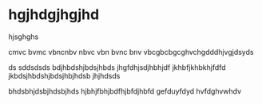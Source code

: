 # hgjhdgjhgjhd
hjsghghs



cmvc bvmc vbncnbv
nbvc vbn bvnc bnv
vbcgbcbgcghvchgdddhjvgjdsyds

ds
sddsdsds
bdjhbdshjbdsjhbds
jhgfdhjsdjhbhjdf
jkhbfjkhbkhjfdfd
jkbdsjhbdshjbdsjhbjhdsb
 jhjhdsds

bhdsbhjdsbjhdsbjhds
hjbhjfbhjbdfhjbfdjhbfd
gefduyfdyd
hvfdghvwhdv
